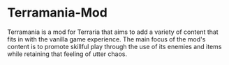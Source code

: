 # Terramania-Mod
Terramania is a mod for Terraria that aims to add a variety of content that fits in with the vanilla game experience. The main focus of the mod's content is to promote skillful play through the use of its enemies and items while retaining that feeling of utter chaos.
